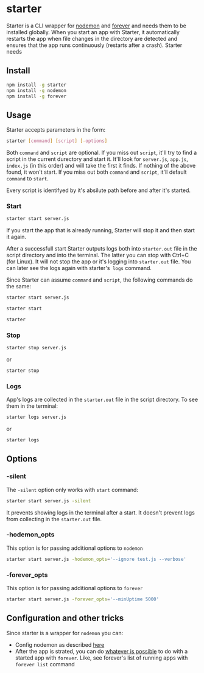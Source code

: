 # starter

Starter is a CLI wrapper for [nodemon](https://www.npmjs.com/package/nodemon) and [forever](https://www.npmjs.com/package/forever) and needs them to be installed globally. When you start an app with Starter, it automatically restarts the app when file changes in the directory are detected and ensures that the app runs continuously (restarts after a crash). Starter needs 

## Install

```bash
npm install -g starter
npm install -g nodemon
npm install -g forever
```

## Usage

Starter accepts parameters in the form:
```bash
starter [command] [script] [-options]
```

Both `command` and `script` are optional. If you miss out `script`, it'll try to find a script in the current durectory and start it. It'll look for `server.js`, `app.js`, `index.js` (in this order) and will take the first it finds. If nothing of the above found, it won't start. If you miss out both `command` and `script`, it'll default `command` to `start`.

Every script is identifyed by it's absilute path before and after it's started. 

### Start
```bash
starter start server.js
```
If you start the app that is already running, Starter will stop it and then start it again.

After a successfull start Starter outputs logs both into `starter.out` file in the script directory and into the terminal. The latter you can stop with Ctrl+C (for Linux). It will not stop the app or it's logging into `starter.out` file. You can later see the logs again with starter's` logs` command.

Since Starter can assume `command` and `script`, the following commands do the same:
```bash
starter start server.js
```
```bash
starter start
```
```bash
starter
```

### Stop
```bash
starter stop server.js
```
or
```bash
starter stop
```

### Logs
App's logs are collected in the `starter.out` file in the script directory. To see them in the terminal:
```bash
starter logs server.js
```
or
```bash
starter logs
```

## Options

### -silent
The `-silent` option only works with `start` command:
```bash
starter start server.js -silent
```
It prevents showing logs in the terminal after a start. It doesn't prevent logs from collecting in the `starter.out` file.

### -hodemon_opts
This option is for passing additional options to `nodemon`
```bash
starter start server.js -hodemon_opts='--ignore test.js --verbose'
```
### -forever_opts
This option is for passing additional options to `forever`
```bash
starter start server.js -forever_opts='--minUptime 5000'
```

## Configuration and other tricks
Since starter is a wrapper for `nodemon` you can:
* Config nodemon as described [here](https://www.npmjs.com/package/nodemon#config-files)
* After the app is strated, you can do [whatever is possible](https://www.npmjs.com/package/forever#command-line-usage) to do with a started app with `forever`. Like, see forever's list of running apps with `forever list` command
